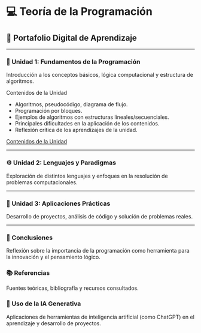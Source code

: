 # 💻 Teoría de la Programación  

## 📘 Portafolio Digital de Aprendizaje  

---

### 🧩 Unidad 1: Fundamentos de la Programación  
Introducción a los conceptos básicos, lógica computacional y estructura de algoritmos.  

Contenidos de la Unidad

- Algoritmos, pseudocódigo,
diagrama de flujo.
- Programación por bloques.
- Ejemplos de algoritmos con
estructuras lineales/secuenciales.
- Principales dificultades en la
aplicación de los contenidos.
- Reflexión crítica de los
aprendizajes de la unidad.

[Contenidos de la Unidad](Unidad1.md)

---

### ⚙️ Unidad 2: Lenguajes y Paradigmas  
Exploración de distintos lenguajes y enfoques en la resolución de problemas computacionales.  

---

### 🧠 Unidad 3: Aplicaciones Prácticas  
Desarrollo de proyectos, análisis de código y solución de problemas reales.  

---

### 🧾 Conclusiones  
Reflexión sobre la importancia de la programación como herramienta para la innovación y el pensamiento lógico.  

### 📚 Referencias  
Fuentes teóricas, bibliografía y recursos consultados.  

### 🤖 Uso de la IA Generativa  
Aplicaciones de herramientas de inteligencia artificial (como ChatGPT) en el aprendizaje y desarrollo de proyectos.  
